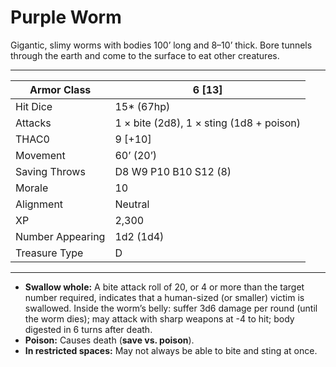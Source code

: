 # Purple Worm

Gigantic, slimy worms with bodies 100’ long and 8–10’ thick. Bore tunnels through the earth and come to the surface to eat other creatures.

------

| Armor Class     | 6 [13]                                   |
| ---------------- | ---------------------------------------- |
| Hit Dice         | 15* (67hp)                               |
| Attacks          | 1 × bite (2d8), 1 × sting (1d8 + poison) |
| THAC0            | 9 [+10]                                  |
| Movement         | 60’ (20’)                                |
| Saving Throws    | D8 W9 P10 B10 S12 (8)                    |
| Morale           | 10                                       |
| Alignment        | Neutral                                  |
| XP               | 2,300                                    |
| Number Appearing | 1d2 (1d4)                                |
| Treasure Type    | D                                        |

------

- **Swallow whole:** A bite attack roll of 20, or 4 or more than the target number required, indicates that a human-sized (or smaller) victim is swallowed. Inside the worm’s belly: suffer 3d6 damage per round (until the worm dies); may attack with sharp weapons at -4 to hit; body digested in 6 turns after death.
- **Poison:** Causes death (**save vs. poison**).
- **In restricted spaces:** May not always be able to bite and sting at once.